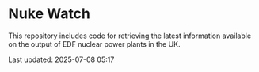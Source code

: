 # Nuke Watch

This repository includes code for retrieving the latest information available on the output of EDF nuclear power plants in the UK.

Last updated: 2025-07-08 05:17